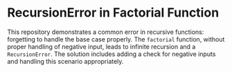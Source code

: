 # RecursionError in Factorial Function

This repository demonstrates a common error in recursive functions: forgetting to handle the base case properly.  The `factorial` function, without proper handling of negative input, leads to infinite recursion and a `RecursionError`. The solution includes adding a check for negative inputs and handling this scenario appropriately. 